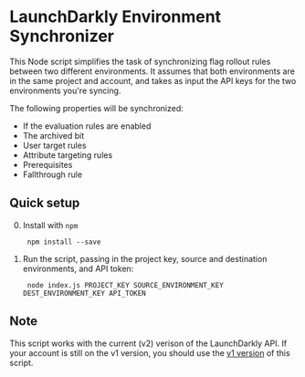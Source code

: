 LaunchDarkly Environment Synchronizer
=====================================

This Node script simplifies the task of synchronizing flag rollout rules between two different environments. 
It assumes that both environments are in the same project and account, and takes as input the API keys for 
the two environments you're syncing.

The following properties will be synchronized:

* If the evaluation rules are enabled
* The archived bit
* User target rules
* Attribute targeting rules
* Prerequisites
* Fallthrough rule

Quick setup
-----------

0. Install with `npm`

        npm install --save

1. Run the script, passing in the project key, source and destination environments, and API token:

        node index.js PROJECT_KEY SOURCE_ENVIRONMENT_KEY DEST_ENVIRONMENT_KEY API_TOKEN

Note
----

This script works with the current (v2) verison of the LaunchDarkly API. If your account is still on the v1 version, 
you should use the [v1 version](https://github.com/launchdarkly/sync-ld-flags/tree/v1) of this script. 